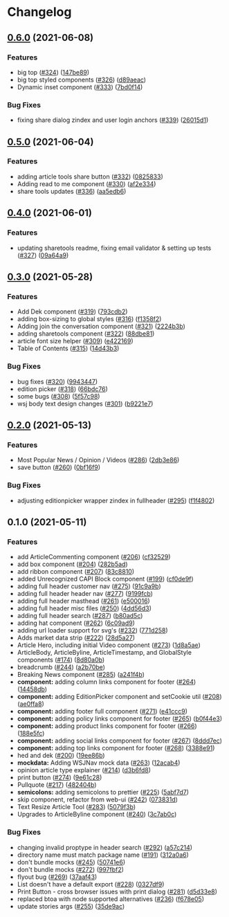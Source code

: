 # Changelog

## [0.6.0](https://www.github.com/newscorp-ghfb/dj-rendering/compare/wsj-react-library-v0.5.0...wsj-react-library-v0.6.0) (2021-06-08)

### Features

- big top ([#324](https://www.github.com/newscorp-ghfb/dj-rendering/issues/324)) ([147be89](https://www.github.com/newscorp-ghfb/dj-rendering/commit/147be8909cc52c935b50e784653fd99e9710d5a1))
- big top styled components ([#326](https://www.github.com/newscorp-ghfb/dj-rendering/issues/326)) ([d89aeac](https://www.github.com/newscorp-ghfb/dj-rendering/commit/d89aeacc8c98d9d0ac08c6f036b2790740761fb6))
- Dynamic inset component ([#333](https://www.github.com/newscorp-ghfb/dj-rendering/issues/333)) ([7bd0f14](https://www.github.com/newscorp-ghfb/dj-rendering/commit/7bd0f141bff1035530543569e2ba74ebab93f4ae))

### Bug Fixes

- fixing share dialog zindex and user login anchors ([#339](https://www.github.com/newscorp-ghfb/dj-rendering/issues/339)) ([26015d1](https://www.github.com/newscorp-ghfb/dj-rendering/commit/26015d1ca86a4a544e4a232124e5c1f2270fc8f6))

## [0.5.0](https://www.github.com/newscorp-ghfb/dj-rendering/compare/wsj-react-library-v0.4.0...wsj-react-library-v0.5.0) (2021-06-04)

### Features

- adding article tools share button ([#332](https://www.github.com/newscorp-ghfb/dj-rendering/issues/332)) ([0825833](https://www.github.com/newscorp-ghfb/dj-rendering/commit/0825833f1f9240ea08084643854387b83de12dc7))
- Adding read to me component ([#330](https://www.github.com/newscorp-ghfb/dj-rendering/issues/330)) ([af2e334](https://www.github.com/newscorp-ghfb/dj-rendering/commit/af2e334afad7c144c7a0d8e6c1d62c8a570cfb05))
- share tools updates ([#336](https://www.github.com/newscorp-ghfb/dj-rendering/issues/336)) ([aa5edb6](https://www.github.com/newscorp-ghfb/dj-rendering/commit/aa5edb6f03c3aa3fdb3933f280242afe89e079f5))

## [0.4.0](https://www.github.com/newscorp-ghfb/dj-rendering/compare/wsj-react-library-v0.3.0...wsj-react-library-v0.4.0) (2021-06-01)

### Features

- updating sharetools readme, fixing email validator & setting up tests ([#327](https://www.github.com/newscorp-ghfb/dj-rendering/issues/327)) ([09a64a9](https://www.github.com/newscorp-ghfb/dj-rendering/commit/09a64a93a3fb95f2399009e2f0a7a1f5cef34f33))

## [0.3.0](https://www.github.com/newscorp-ghfb/dj-rendering/compare/wsj-react-library-v0.2.0...wsj-react-library-v0.3.0) (2021-05-28)

### Features

- Add Dek component ([#319](https://www.github.com/newscorp-ghfb/dj-rendering/issues/319)) ([793cdb2](https://www.github.com/newscorp-ghfb/dj-rendering/commit/793cdb2256d25cd4fbbd004d6ae3dd1f7f1cfad2))
- adding box-sizing to global styles ([#316](https://www.github.com/newscorp-ghfb/dj-rendering/issues/316)) ([f1358f2](https://www.github.com/newscorp-ghfb/dj-rendering/commit/f1358f26120cd50a40f3ce7d12980a7f46661375))
- Adding join the conversation component ([#321](https://www.github.com/newscorp-ghfb/dj-rendering/issues/321)) ([2224b3b](https://www.github.com/newscorp-ghfb/dj-rendering/commit/2224b3bc874d5b8a1daadc39cc8478a5dc8cf30c))
- adding sharetools component ([#322](https://www.github.com/newscorp-ghfb/dj-rendering/issues/322)) ([88dbe81](https://www.github.com/newscorp-ghfb/dj-rendering/commit/88dbe81562253ba0883c094e95aa6fd49856d37b))
- article font size helper ([#309](https://www.github.com/newscorp-ghfb/dj-rendering/issues/309)) ([e422169](https://www.github.com/newscorp-ghfb/dj-rendering/commit/e4221692a13a548671d676c1385cd2bb391a32ee))
- Table of Contents ([#315](https://www.github.com/newscorp-ghfb/dj-rendering/issues/315)) ([14d43b3](https://www.github.com/newscorp-ghfb/dj-rendering/commit/14d43b3203651bc134505761304eecf5973ae8c1))

### Bug Fixes

- bug fixes ([#320](https://www.github.com/newscorp-ghfb/dj-rendering/issues/320)) ([9943447](https://www.github.com/newscorp-ghfb/dj-rendering/commit/9943447024a240ea183b848e0712992c7ecf6138))
- edition picker ([#318](https://www.github.com/newscorp-ghfb/dj-rendering/issues/318)) ([66bdc76](https://www.github.com/newscorp-ghfb/dj-rendering/commit/66bdc768a0be729d0d1412f98267ca57f4f5c466))
- some bugs ([#308](https://www.github.com/newscorp-ghfb/dj-rendering/issues/308)) ([5f57c98](https://www.github.com/newscorp-ghfb/dj-rendering/commit/5f57c9841afa50ecdb46979beb17eab0ed9d4358))
- wsj body text design changes ([#301](https://www.github.com/newscorp-ghfb/dj-rendering/issues/301)) ([b9221e7](https://www.github.com/newscorp-ghfb/dj-rendering/commit/b9221e761b02f04ffd325367fa5d75c76c49ca64))

## [0.2.0](https://www.github.com/newscorp-ghfb/dj-rendering/compare/wsj-react-library-v0.1.0...wsj-react-library-v0.2.0) (2021-05-13)

### Features

- Most Popular News / Opinion / Videos ([#286](https://www.github.com/newscorp-ghfb/dj-rendering/issues/286)) ([2db3e86](https://www.github.com/newscorp-ghfb/dj-rendering/commit/2db3e8645745fa21c067c7d7f51759824ea5201f))
- save button ([#260](https://www.github.com/newscorp-ghfb/dj-rendering/issues/260)) ([0bf16f9](https://www.github.com/newscorp-ghfb/dj-rendering/commit/0bf16f97e9667fcf1984b6ac1f1b7f93a1428ff5))

### Bug Fixes

- adjusting editionpicker wrapper zindex in fullheader ([#295](https://www.github.com/newscorp-ghfb/dj-rendering/issues/295)) ([f1f4802](https://www.github.com/newscorp-ghfb/dj-rendering/commit/f1f4802d3f2b116eea4261cde7384dee0ecca064))

## 0.1.0 (2021-05-11)

### Features

- add ArticleCommenting component ([#206](https://www.github.com/newscorp-ghfb/dj-rendering/issues/206)) ([cf32529](https://www.github.com/newscorp-ghfb/dj-rendering/commit/cf3252900d19d9683275083ccd0c993e7da660a4))
- add box component ([#204](https://www.github.com/newscorp-ghfb/dj-rendering/issues/204)) ([282b5ad](https://www.github.com/newscorp-ghfb/dj-rendering/commit/282b5ada073abff3c2bd64c4c1c40e54bccb25e4))
- add ribbon component ([#207](https://www.github.com/newscorp-ghfb/dj-rendering/issues/207)) ([83c8810](https://www.github.com/newscorp-ghfb/dj-rendering/commit/83c8810336c3e16a2b7c44e95efa591ac8cde390))
- added Unrecognized CAPI Block component ([#199](https://www.github.com/newscorp-ghfb/dj-rendering/issues/199)) ([cf0de9f](https://www.github.com/newscorp-ghfb/dj-rendering/commit/cf0de9fb23e4560e737f2d426586b470f8989510))
- adding full header customer nav ([#275](https://www.github.com/newscorp-ghfb/dj-rendering/issues/275)) ([91c9a9b](https://www.github.com/newscorp-ghfb/dj-rendering/commit/91c9a9bca049ec2215a0d34197f804256fc4a254))
- adding full header header nav ([#277](https://www.github.com/newscorp-ghfb/dj-rendering/issues/277)) ([9199fcb](https://www.github.com/newscorp-ghfb/dj-rendering/commit/9199fcbd2b52f49d17bbd1341e0b7bb8a5d35755))
- adding full header masthead ([#261](https://www.github.com/newscorp-ghfb/dj-rendering/issues/261)) ([e500016](https://www.github.com/newscorp-ghfb/dj-rendering/commit/e5000160b4186e1ffd1b58cb96e8975ce8203098))
- adding full header misc files ([#250](https://www.github.com/newscorp-ghfb/dj-rendering/issues/250)) ([4dd56d3](https://www.github.com/newscorp-ghfb/dj-rendering/commit/4dd56d3c39ca4ab852f27c863327e4f8cc075930))
- adding full header search ([#287](https://www.github.com/newscorp-ghfb/dj-rendering/issues/287)) ([b80ad5c](https://www.github.com/newscorp-ghfb/dj-rendering/commit/b80ad5cad71b6bd65a2bb18882b427faaa6bdac1))
- adding hat component ([#262](https://www.github.com/newscorp-ghfb/dj-rendering/issues/262)) ([6c09ad9](https://www.github.com/newscorp-ghfb/dj-rendering/commit/6c09ad9bdf60049bf69fb73ded2dddae33a514fa))
- adding url loader support for svg's ([#232](https://www.github.com/newscorp-ghfb/dj-rendering/issues/232)) ([771d258](https://www.github.com/newscorp-ghfb/dj-rendering/commit/771d2588915ff0062aa527674158f14a4f4ed4a3))
- Adds market data strip ([#222](https://www.github.com/newscorp-ghfb/dj-rendering/issues/222)) ([28d5a27](https://www.github.com/newscorp-ghfb/dj-rendering/commit/28d5a27cd847c6efe6582448805932ba63cf7204))
- Article Hero, including initial Video component ([#273](https://www.github.com/newscorp-ghfb/dj-rendering/issues/273)) ([1d8a5ae](https://www.github.com/newscorp-ghfb/dj-rendering/commit/1d8a5ae5ad3abbe97bf5ef0a3374c679243c42fe))
- ArticleBody, ArticleByline, ArticleTimestamp, and GlobalStyle components ([#174](https://www.github.com/newscorp-ghfb/dj-rendering/issues/174)) ([8d80a0b](https://www.github.com/newscorp-ghfb/dj-rendering/commit/8d80a0b57b78f297542f03b26ff4c52e67c6dd4c))
- breadcrumb ([#244](https://www.github.com/newscorp-ghfb/dj-rendering/issues/244)) ([a2b70be](https://www.github.com/newscorp-ghfb/dj-rendering/commit/a2b70be523e7c4b619c07938902aedec67fcd478))
- Breaking News component ([#285](https://www.github.com/newscorp-ghfb/dj-rendering/issues/285)) ([a241f4b](https://www.github.com/newscorp-ghfb/dj-rendering/commit/a241f4bd2f885839d0e9352b0b78280a15727916))
- **component:** adding column links component for footer ([#264](https://www.github.com/newscorp-ghfb/dj-rendering/issues/264)) ([14458db](https://www.github.com/newscorp-ghfb/dj-rendering/commit/14458db7c9ef9e948f7c90a74d84ee77dc1a9137))
- **component:** adding EditionPicker component and setCookie util ([#208](https://www.github.com/newscorp-ghfb/dj-rendering/issues/208)) ([ae0ffa8](https://www.github.com/newscorp-ghfb/dj-rendering/commit/ae0ffa8c235e30468ab861b5e23593d43700a5ea))
- **component:** adding footer full component ([#271](https://www.github.com/newscorp-ghfb/dj-rendering/issues/271)) ([e41ccc9](https://www.github.com/newscorp-ghfb/dj-rendering/commit/e41ccc9fda144f008dbf08d73e065ee0bc5475ce))
- **component:** adding policy links component for footer ([#265](https://www.github.com/newscorp-ghfb/dj-rendering/issues/265)) ([b0f44e3](https://www.github.com/newscorp-ghfb/dj-rendering/commit/b0f44e39ee25e700a7afd3127914b1c8ab34af3a))
- **component:** adding product links component for footer ([#266](https://www.github.com/newscorp-ghfb/dj-rendering/issues/266)) ([188e5fc](https://www.github.com/newscorp-ghfb/dj-rendering/commit/188e5fc0fee92c12c2ee1fa9c95af56f1f46edf0))
- **component:** adding social links component for footer ([#267](https://www.github.com/newscorp-ghfb/dj-rendering/issues/267)) ([8ddd7ec](https://www.github.com/newscorp-ghfb/dj-rendering/commit/8ddd7ece2b8f172734a42a36f29ef1f81e1bd34b))
- **component:** adding top links component for footer ([#268](https://www.github.com/newscorp-ghfb/dj-rendering/issues/268)) ([3388e91](https://www.github.com/newscorp-ghfb/dj-rendering/commit/3388e919739e52e302eb1940eadf4cd506bbe203))
- hed and dek ([#200](https://www.github.com/newscorp-ghfb/dj-rendering/issues/200)) ([19ee86b](https://www.github.com/newscorp-ghfb/dj-rendering/commit/19ee86b8b18832720509f4216357f9cc8c4b6b0c))
- **mockdata:** Adding WSJNav mock data ([#263](https://www.github.com/newscorp-ghfb/dj-rendering/issues/263)) ([12acab4](https://www.github.com/newscorp-ghfb/dj-rendering/commit/12acab43df26969ee626f4b59bdb472ed7b0618a))
- opinion article type explainer ([#214](https://www.github.com/newscorp-ghfb/dj-rendering/issues/214)) ([d3b6fd8](https://www.github.com/newscorp-ghfb/dj-rendering/commit/d3b6fd86e287fcc565d4022b3fa65c547f4fbf2b))
- print button ([#274](https://www.github.com/newscorp-ghfb/dj-rendering/issues/274)) ([9e61c28](https://www.github.com/newscorp-ghfb/dj-rendering/commit/9e61c2852ec2d234e32675becbc0237fe3d61646))
- Pullquote ([#217](https://www.github.com/newscorp-ghfb/dj-rendering/issues/217)) ([482404b](https://www.github.com/newscorp-ghfb/dj-rendering/commit/482404b23995a519ae9d9261601ffa40a7062892))
- **semicolons:** adding semicolons to prettier ([#225](https://www.github.com/newscorp-ghfb/dj-rendering/issues/225)) ([5abf7d7](https://www.github.com/newscorp-ghfb/dj-rendering/commit/5abf7d789b69c0096d3177fe162880399bda8621))
- skip component, refactor from web-ui ([#242](https://www.github.com/newscorp-ghfb/dj-rendering/issues/242)) ([073831d](https://www.github.com/newscorp-ghfb/dj-rendering/commit/073831d53264d51cb4ffbd9013f87e6b7c4ef705))
- Text Resize Article Tool ([#283](https://www.github.com/newscorp-ghfb/dj-rendering/issues/283)) ([5079f3b](https://www.github.com/newscorp-ghfb/dj-rendering/commit/5079f3be5bfd85ad54b19020842dc8b075d660c1))
- Upgrades to ArticleByline component ([#240](https://www.github.com/newscorp-ghfb/dj-rendering/issues/240)) ([3c7ab0c](https://www.github.com/newscorp-ghfb/dj-rendering/commit/3c7ab0cd4c9af2dbcd02b10a6deac79b6cef5581))

### Bug Fixes

- changing invalid proptype in header search ([#292](https://www.github.com/newscorp-ghfb/dj-rendering/issues/292)) ([a57c214](https://www.github.com/newscorp-ghfb/dj-rendering/commit/a57c2148830fc21fd91550ebde3abe601d132261))
- directory name must match package name ([#191](https://www.github.com/newscorp-ghfb/dj-rendering/issues/191)) ([312a0a6](https://www.github.com/newscorp-ghfb/dj-rendering/commit/312a0a6b4cf2960da5dcff6776be62b81acc0dcd))
- don't bundle mocks ([#245](https://www.github.com/newscorp-ghfb/dj-rendering/issues/245)) ([50741e6](https://www.github.com/newscorp-ghfb/dj-rendering/commit/50741e627871225ed0491b29031b9bbe3077bc7c))
- don't bundle mocks ([#272](https://www.github.com/newscorp-ghfb/dj-rendering/issues/272)) ([997fbf2](https://www.github.com/newscorp-ghfb/dj-rendering/commit/997fbf2dc3b772f03207aeefc46b9d5aad9f320a))
- flyout bug ([#269](https://www.github.com/newscorp-ghfb/dj-rendering/issues/269)) ([37aaf43](https://www.github.com/newscorp-ghfb/dj-rendering/commit/37aaf43be0fa7480aa4f202d0035f15d4dad7602))
- List doesn't have a default export ([#228](https://www.github.com/newscorp-ghfb/dj-rendering/issues/228)) ([0327df9](https://www.github.com/newscorp-ghfb/dj-rendering/commit/0327df9bed77883a120d0055fd71091b956a3997))
- Print Button - cross browser issues with print dialog ([#281](https://www.github.com/newscorp-ghfb/dj-rendering/issues/281)) ([d5d33e8](https://www.github.com/newscorp-ghfb/dj-rendering/commit/d5d33e85e77eac27e06cc42328cc7adf9a30c8fd))
- replaced btoa with node supported alternatives ([#236](https://www.github.com/newscorp-ghfb/dj-rendering/issues/236)) ([f678e05](https://www.github.com/newscorp-ghfb/dj-rendering/commit/f678e05ab6641b788bbd9991020b1e73ac3351c8))
- update stories args ([#255](https://www.github.com/newscorp-ghfb/dj-rendering/issues/255)) ([35de9ac](https://www.github.com/newscorp-ghfb/dj-rendering/commit/35de9ac18d8a65b98f6670a9adae7a0e582b78ec))
